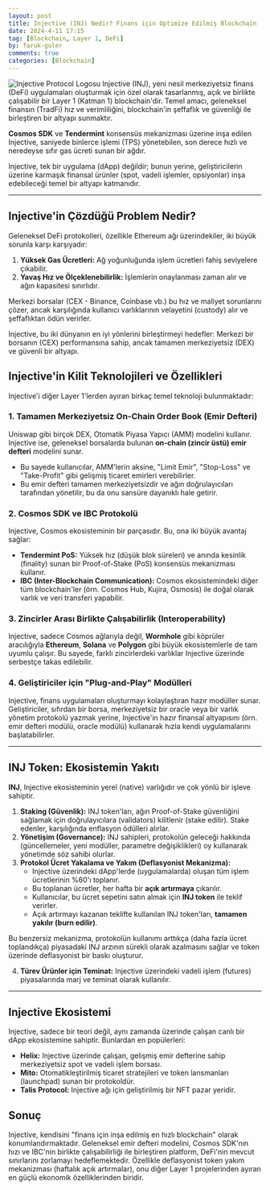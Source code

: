 ```yaml
---
layout: post
title: Injective (INJ) Nedir? Finans için Optimize Edilmiş Blockchain
date: 2024-4-11 17:15
tag: [Blockchain, Layer 1, DeFi]
by: faruk-guler
comments: true
categories: [Blockchain]
---
```


![Injective Protocol Logosu](https://faruk-guler.com/assets/post_images/injective.jpg) Injective (INJ), yeni nesil merkeziyetsiz finans (DeFi) uygulamaları oluşturmak için özel olarak tasarlanmış, açık ve birlikte çalışabilir bir Layer 1 (Katman 1) blockchain'dir. Temel amacı, geleneksel finansın (TradFi) hız ve verimliliğini, blockchain'in şeffaflık ve güvenliği ile birleştiren bir altyapı sunmaktır.

**Cosmos SDK** ve **Tendermint** konsensüs mekanizması üzerine inşa edilen Injective, saniyede binlerce işlemi (TPS) yönetebilen, son derece hızlı ve neredeyse sıfır gas ücreti sunan bir ağdır.

Injective, tek bir uygulama (dApp) değildir; bunun yerine, geliştiricilerin üzerine karmaşık finansal ürünler (spot, vadeli işlemler, opsiyonlar) inşa edebileceği temel bir altyapı katmanıdır.

---

## Injective'in Çözdüğü Problem Nedir?

Geleneksel DeFi protokolleri, özellikle Ethereum ağı üzerindekiler, iki büyük sorunla karşı karşıyadır:

1.  **Yüksek Gas Ücretleri:** Ağ yoğunluğunda işlem ücretleri fahiş seviyelere çıkabilir.
2.  **Yavaş Hız ve Ölçeklenebilirlik:** İşlemlerin onaylanması zaman alır ve ağın kapasitesi sınırlıdır.

Merkezi borsalar (CEX - Binance, Coinbase vb.) bu hız ve maliyet sorunlarını çözer, ancak karşılığında kullanıcı varlıklarının velayetini (custody) alır ve şeffaflıktan ödün verirler.

Injective, bu iki dünyanın en iyi yönlerini birleştirmeyi hedefler: Merkezi bir borsanın (CEX) performansına sahip, ancak tamamen merkeziyetsiz (DEX) ve güvenli bir altyapı.

## Injective'in Kilit Teknolojileri ve Özellikleri

Injective'i diğer Layer 1'lerden ayıran birkaç temel teknoloji bulunmaktadır:

### 1. Tamamen Merkeziyetsiz On-Chain Order Book (Emir Defteri)

Uniswap gibi birçok DEX, Otomatik Piyasa Yapıcı (AMM) modelini kullanır. Injective ise, geleneksel borsalarda bulunan **on-chain (zincir üstü) emir defteri** modelini sunar.

* Bu sayede kullanıcılar, AMM'lerin aksine, "Limit Emir", "Stop-Loss" ve "Take-Profit" gibi gelişmiş ticaret emirleri verebilirler.
* Bu emir defteri tamamen merkeziyetsizdir ve ağın doğrulayıcıları tarafından yönetilir, bu da onu sansüre dayanıklı hale getirir.

### 2. Cosmos SDK ve IBC Protokolü

Injective, Cosmos ekosisteminin bir parçasıdır. Bu, ona iki büyük avantaj sağlar:

* **Tendermint PoS:** Yüksek hız (düşük blok süreleri) ve anında kesinlik (finality) sunan bir Proof-of-Stake (PoS) konsensüs mekanizması kullanır.
* **IBC (Inter-Blockchain Communication):** Cosmos ekosistemindeki diğer tüm blockchain'ler (örn. Cosmos Hub, Kujira, Osmosis) ile doğal olarak varlık ve veri transferi yapabilir.

### 3. Zincirler Arası Birlikte Çalışabilirlik (Interoperability)

Injective, sadece Cosmos ağlarıyla değil, **Wormhole** gibi köprüler aracılığıyla **Ethereum**, **Solana** ve **Polygon** gibi büyük ekosistemlerle de tam uyumlu çalışır. Bu sayede, farklı zincirlerdeki varlıklar Injective üzerinde serbestçe takas edilebilir.

### 4. Geliştiriciler için "Plug-and-Play" Modülleri

Injective, finans uygulamaları oluşturmayı kolaylaştıran hazır modüller sunar. Geliştiriciler, sıfırdan bir borsa, merkeziyetsiz bir oracle veya bir varlık yönetim protokolü yazmak yerine, Injective'in hazır finansal altyapısını (örn. emir defteri modülü, oracle modülü) kullanarak hızla kendi uygulamalarını başlatabilirler.

---

## INJ Token: Ekosistemin Yakıtı

**INJ**, Injective ekosisteminin yerel (native) varlığıdır ve çok yönlü bir işleve sahiptir.

1.  **Staking (Güvenlik):** INJ token'ları, ağın Proof-of-Stake güvenliğini sağlamak için doğrulayıcılara (validators) kilitlenir (stake edilir). Stake edenler, karşılığında enflasyon ödülleri alırlar.
2.  **Yönetişim (Governance):** INJ sahipleri, protokolün geleceği hakkında (güncellemeler, yeni modüller, parametre değişiklikleri) oy kullanarak yönetimde söz sahibi olurlar.
3.  **Protokol Ücret Yakalama ve Yakım (Deflasyonist Mekanizma):**
    * Injective üzerindeki dApp'lerde (uygulamalarda) oluşan tüm işlem ücretlerinin %60'ı toplanır.
    * Bu toplanan ücretler, her hafta bir **açık artırmaya** çıkarılır.
    * Kullanıcılar, bu ücret sepetini satın almak için **INJ token** ile teklif verirler.
    * Açık artırmayı kazanan teklifte kullanılan INJ token'ları, **tamamen yakılır (burn edilir)**.

Bu benzersiz mekanizma, protokolün kullanımı arttıkça (daha fazla ücret toplandıkça) piyasadaki INJ arzının sürekli olarak azalmasını sağlar ve token üzerinde deflasyonist bir baskı oluşturur.

4.  **Türev Ürünler için Teminat:** Injective üzerindeki vadeli işlem (futures) piyasalarında marj ve teminat olarak kullanılır.

---

## Injective Ekosistemi

Injective, sadece bir teori değil, aynı zamanda üzerinde çalışan canlı bir dApp ekosistemine sahiptir. Bunlardan en popülerleri:

* **Helix:** Injective üzerinde çalışan, gelişmiş emir defterine sahip merkeziyetsiz spot ve vadeli işlem borsası.
* **Mito:** Otomatikleştirilmiş ticaret stratejileri ve token lansmanları (launchpad) sunan bir protokoldür.
* **Talis Protocol:** Injective ağı için geliştirilmiş bir NFT pazar yeridir.

## Sonuç

Injective, kendisini "finans için inşa edilmiş en hızlı blockchain" olarak konumlandırmaktadır. Geleneksel emir defteri modelini, Cosmos SDK'nın hızı ve IBC'nin birlikte çalışabilirliği ile birleştiren platform, DeFi'nin mevcut sınırlarını zorlamayı hedeflemektedir. Özellikle deflasyonist token yakım mekanizması (haftalık açık artırmalar), onu diğer Layer 1 projelerinden ayıran en güçlü ekonomik özelliklerinden biridir.